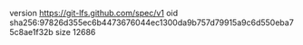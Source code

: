 version https://git-lfs.github.com/spec/v1
oid sha256:97826d355ec6b4473676044ec1300da9b757d79915a9c6d550eba75c8ae1f32b
size 12686
